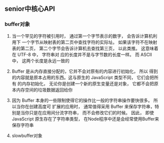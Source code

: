 ##  senior中核心API


### buffer对象

1. 当一个罕见的字符被引用时， 通过第一个字节表示的数字， 会告诉计算机利用下
一个字节从映射表的第二页中查找字符的实际址。 如果该字符不在映射表的第二页，
第二个字节会告诉计算机去查找第三页， 以此类推。 这意味着在 UTF-8 中， 字符串对
应的长度并不是与字节数的长度一样。 而 ASCII 中， 这两个长度是永远一致的

2. Buffer 是从内存直接分配的，它并不会对原有的内容进行初始化， 所以
得到的内容就是原本占用的东西。这与原生的 JavaScript 类型不同， 它们会把所有
的内存初始化， 无论你是创建一个新的原生变量还是对象， 它都不会把原本内存空间的垃圾数据返回给你

3. 因为 Buffer 本身的一些限制使得它的操作比一般的字符串操作要快很多。 所以当你在创建高度可
扩展的应用时， 通常值得采用 Buffer 来保存字符串，特别是当你只是在应用间分流字符串，
而不会修改它们的时候。 因此， 即使 JavaScript 原生存在了字符串类型， 在Node程序中还是会经常使用Buffer来保存字符串

4. slowbuffer对象





